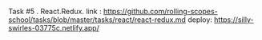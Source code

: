 Task #5 . React.Redux.
link : https://github.com/rolling-scopes-school/tasks/blob/master/tasks/react/react-redux.md
deploy: https://silly-swirles-03775c.netlify.app/
